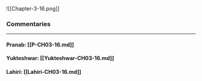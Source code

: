 ![[Chapter-3-16.png]]

### Commentaries

---

#### Pranab: [[P-CH03-16.md]]

#### Yukteshwar: [[Yukteshwar-CH03-16.md]]

#### Lahiri: [[Lahiri-CH03-16.md]]
